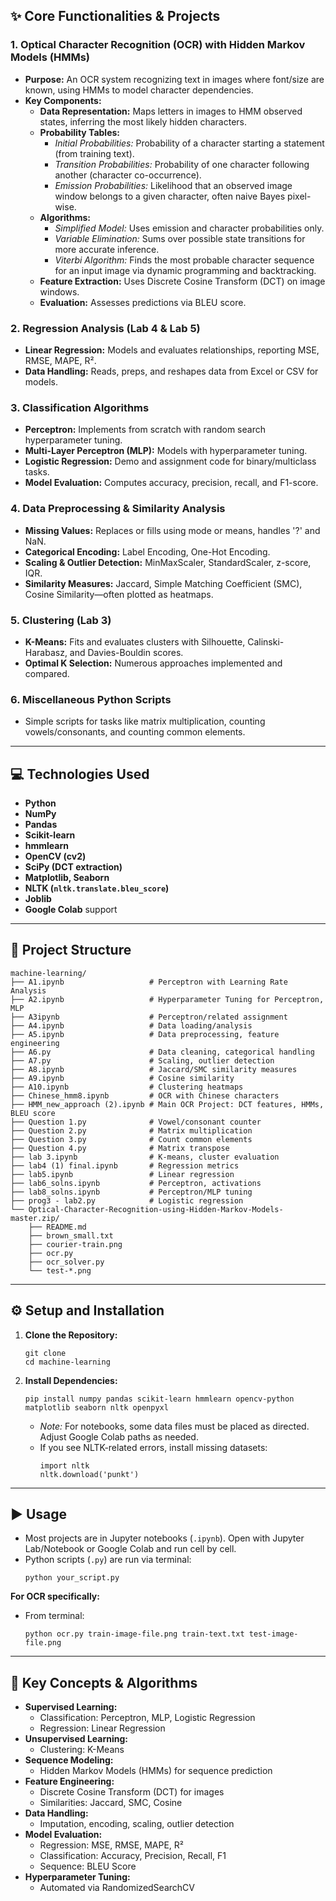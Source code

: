

## ✨ Core Functionalities & Projects

### 1. Optical Character Recognition (OCR) with Hidden Markov Models (HMMs)

- **Purpose:** An OCR system recognizing text in images where font/size are known, using HMMs to model character dependencies.
- **Key Components:**
  - **Data Representation:** Maps letters in images to HMM observed states, inferring the most likely hidden characters.
  - **Probability Tables:**  
    - *Initial Probabilities:* Probability of a character starting a statement (from training text).  
    - *Transition Probabilities:* Probability of one character following another (character co-occurrence).  
    - *Emission Probabilities:* Likelihood that an observed image window belongs to a given character, often naive Bayes pixel-wise.
  - **Algorithms:**  
    - *Simplified Model:* Uses emission and character probabilities only.  
    - *Variable Elimination:* Sums over possible state transitions for more accurate inference.  
    - *Viterbi Algorithm:* Finds the most probable character sequence for an input image via dynamic programming and backtracking.
  - **Feature Extraction:** Uses Discrete Cosine Transform (DCT) on image windows.
  - **Evaluation:** Assesses predictions via BLEU score.

### 2. Regression Analysis (Lab 4 & Lab 5)

- **Linear Regression:** Models and evaluates relationships, reporting MSE, RMSE, MAPE, R².
- **Data Handling:** Reads, preps, and reshapes data from Excel or CSV for models.

### 3. Classification Algorithms

- **Perceptron:** Implements from scratch with random search hyperparameter tuning.
- **Multi-Layer Perceptron (MLP):** Models with hyperparameter tuning.
- **Logistic Regression:** Demo and assignment code for binary/multiclass tasks.
- **Model Evaluation:** Computes accuracy, precision, recall, and F1-score.

### 4. Data Preprocessing & Similarity Analysis

- **Missing Values:** Replaces or fills using mode or means, handles '?' and NaN.
- **Categorical Encoding:** Label Encoding, One-Hot Encoding.
- **Scaling & Outlier Detection:** MinMaxScaler, StandardScaler, z-score, IQR.
- **Similarity Measures:** Jaccard, Simple Matching Coefficient (SMC), Cosine Similarity—often plotted as heatmaps.

### 5. Clustering (Lab 3)

- **K-Means:** Fits and evaluates clusters with Silhouette, Calinski-Harabasz, and Davies-Bouldin scores.
- **Optimal K Selection:** Numerous approaches implemented and compared.

### 6. Miscellaneous Python Scripts

- Simple scripts for tasks like matrix multiplication, counting vowels/consonants, and counting common elements.

---

## 💻 Technologies Used

- **Python**
- **NumPy**
- **Pandas**
- **Scikit-learn**
- **hmmlearn**
- **OpenCV (cv2)**
- **SciPy (DCT extraction)**
- **Matplotlib, Seaborn**
- **NLTK (`nltk.translate.bleu_score`)**
- **Joblib**
- **Google Colab** support

---

## 📂 Project Structure

```
machine-learning/
├── A1.ipynb                   # Perceptron with Learning Rate Analysis
├── A2.ipynb                   # Hyperparameter Tuning for Perceptron, MLP
├── A3ipynb                    # Perceptron/related assignment
├── A4.ipynb                   # Data loading/analysis
├── A5.ipynb                   # Data preprocessing, feature engineering
├── A6.py                      # Data cleaning, categorical handling
├── A7.py                      # Scaling, outlier detection
├── A8.ipynb                   # Jaccard/SMC similarity measures
├── A9.ipynb                   # Cosine similarity
├── A10.ipynb                  # Clustering heatmaps
├── Chinese_hmm8.ipynb         # OCR with Chinese characters
├── HMM_new_approach (2).ipynb # Main OCR Project: DCT features, HMMs, BLEU score
├── Question 1.py              # Vowel/consonant counter
├── Question 2.py              # Matrix multiplication
├── Question 3.py              # Count common elements
├── Question 4.py              # Matrix transpose
├── lab 3.ipynb                # K-means, cluster evaluation
├── lab4 (1) final.ipynb       # Regression metrics
├── lab5.ipynb                 # Linear regression
├── lab6_solns.ipynb           # Perceptron, activations
├── lab8_solns.ipynb           # Perceptron/MLP tuning
├── prog3 - lab2.py            # Logistic regression
└── Optical-Character-Recognition-using-Hidden-Markov-Models-master.zip/
    ├── README.md
    ├── brown_small.txt
    ├── courier-train.png
    ├── ocr.py
    ├── ocr_solver.py
    └── test-*.png
```

---

## ⚙️ Setup and Installation

1. **Clone the Repository:**
    ```
    git clone 
    cd machine-learning
    ```

2. **Install Dependencies:**
    ```
    pip install numpy pandas scikit-learn hmmlearn opencv-python matplotlib seaborn nltk openpyxl
    ```
    - *Note:* For notebooks, some data files must be placed as directed. Adjust Google Colab paths as needed.
    - If you see NLTK-related errors, install missing datasets:
      ```
      import nltk
      nltk.download('punkt')
      ```

---

## ▶️ Usage

- Most projects are in Jupyter notebooks (`.ipynb`). Open with Jupyter Lab/Notebook or Google Colab and run cell by cell.
- Python scripts (`.py`) are run via terminal:
    ```
    python your_script.py
    ```

**For OCR specifically:**
- From terminal:
    ```
    python ocr.py train-image-file.png train-text.txt test-image-file.png
    ```

---

## 🧠 Key Concepts & Algorithms

- **Supervised Learning:**  
  - Classification: Perceptron, MLP, Logistic Regression  
  - Regression: Linear Regression
- **Unsupervised Learning:**  
  - Clustering: K-Means
- **Sequence Modeling:**  
  - Hidden Markov Models (HMMs) for sequence prediction
- **Feature Engineering:**  
  - Discrete Cosine Transform (DCT) for images  
  - Similarities: Jaccard, SMC, Cosine
- **Data Handling:**  
  - Imputation, encoding, scaling, outlier detection
- **Model Evaluation:**  
  - Regression: MSE, RMSE, MAPE, R²  
  - Classification: Accuracy, Precision, Recall, F1  
  - Sequence: BLEU Score
- **Hyperparameter Tuning:**  
  - Automated via RandomizedSearchCV

